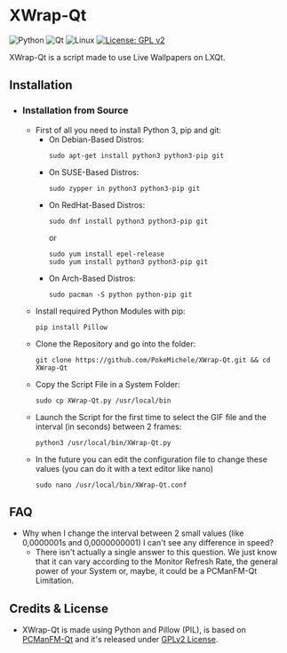 # XWrap-Qt
![Python](https://img.shields.io/badge/python-3670A0?style=for-the-badge&logo=python&logoColor=ffdd54) ![Qt](https://img.shields.io/badge/Qt-%23217346.svg?style=for-the-badge&logo=Qt&logoColor=white) ![Linux](https://img.shields.io/badge/Linux-FCC624?style=for-the-badge&logo=linux&logoColor=black) [![License: GPL v2](https://img.shields.io/badge/License-GPL_v2-blue.svg)](https://www.gnu.org/licenses/old-licenses/gpl-2.0.en.html)

XWrap-Qt is a script made to use Live Wallpapers on LXQt.

## Installation
- ### Installation from Source
    - First of all you need to install Python 3, pip and git:
        - On Debian-Based Distros:
            ```
            sudo apt-get install python3 python3-pip git
            ```
        - On SUSE-Based Distros:
            ```
            sudo zypper in python3 python3-pip git
            ```
        - On RedHat-Based Distros:
            ```
            sudo dnf install python3 python3-pip git
            ```
             or
            ```
            sudo yum install epel-release
            sudo yum install python3 python3-pip git
            ```
        - On Arch-Based Distros:
            ```
            sudo pacman -S python python-pip git
            ```
     - Install required Python Modules with pip:
        ```
        pip install Pillow
        ```
     - Clone the Repository and go into the folder:
        ```
        git clone https://github.com/PokeMichele/XWrap-Qt.git && cd XWrap-Qt
        ```
     - Copy the Script File in a System Folder:
        ```
        sudo cp XWrap-Qt.py /usr/local/bin
        ```
     - Launch the Script for the first time to select the GIF file and the interval (in seconds) between 2 frames:
        ```
        python3 /usr/local/bin/XWrap-Qt.py
        ```
     - In the future you can edit the configuration file to change these values (you can do it with a text editor like nano)
        ```
        sudo nano /usr/local/bin/XWrap-Qt.conf
        ```
## FAQ
- Why when I change the interval between 2 small values (like 0,0000001s and 0,0000000001) I can't see any difference in speed?
    - There isn't actually a single answer to this question. We just know that it can vary according to the Monitor Refresh Rate, the general power of your System or, maybe, it could be a PCManFM-Qt Limitation.
## Credits & License
 - XWrap-Qt is made using Python and Pillow (PIL), is based on [PCManFM-Qt](https://github.com/lxqt/pcmanfm-qt) and it's released under [GPLv2 License](https://www.gnu.org/licenses/old-licenses/gpl-2.0.en.html).

